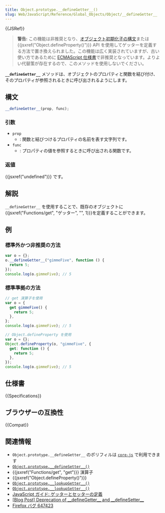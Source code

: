 ```yaml
---
title: Object.prototype.__defineGetter__()
slug: Web/JavaScript/Reference/Global_Objects/Object/__defineGetter__
---
```


{{JSRef}}

> **警告:** この機能は非推奨となり、[オブジェクト初期化子の構文](/ja/docs/Web/JavaScript/Reference/Operators/Object_initializer)または {{jsxref("Object.defineProperty()")}} API を使用してゲッターを定義する方法で置き換えられました。この機能は広く実装されていますが、古い使い方であるために [ECMAScript 仕様書](https://tc39.github.io/ecma262/#sec-additional-ecmascript-features-for-web-browsers)で非推奨となっています。よりよい代替策が存在するので、このメソッドを使用しないでください。

**`__defineGetter__`** メソッドは、オブジェクトのプロパティと関数を結び付け、そのプロパティが参照されるときに呼び出されるようにします。

## 構文

```js
__defineGetter__(prop, func);
```

### 引数

- `prop`
  - : 関数と結びつけるプロパティの名前を表す文字列です。
- `func`
  - : プロパティの値を参照するときに呼び出される関数です。

### 返値

{{jsxref("undefined")}} です。

## 解説

`__defineGetter__` を使用することで、既存のオブジェクトに{{jsxref("Functions/get", "ゲッター", "", 1)}}を定義することができます。

## 例

### 標準外かつ非推奨の方法

```js
var o = {};
o.__defineGetter__("gimmeFive", function () {
  return 5;
});
console.log(o.gimmeFive); // 5
```

### 標準準拠の方法

```js
// get 演算子を使用
var o = {
  get gimmeFive() {
    return 5;
  },
};
console.log(o.gimmeFive); // 5

// Object.defineProperty を使用
var o = {};
Object.defineProperty(o, "gimmeFive", {
  get: function () {
    return 5;
  },
});
console.log(o.gimmeFive); // 5
```

## 仕様書

{{Specifications}}

## ブラウザーの互換性

{{Compat}}

## 関連情報

- `Object.prototype.__defineGetter__` のポリフィルは [`core-js`](https://github.com/zloirock/core-js#ecmascript-object) で利用できます
- [`Object.prototype.__defineSetter__()`](/ja/docs/Web/JavaScript/Reference/Global_Objects/Object/__defineSetter__)
- {{jsxref("Functions/get", "get")}} 演算子
- {{jsxref("Object.defineProperty()")}}
- [`Object.prototype.__lookupGetter__()`](/ja/docs/Web/JavaScript/Reference/Global_Objects/Object/__lookupGetter__)
- [`Object.prototype.__lookupSetter__()`](/ja/docs/Web/JavaScript/Reference/Global_Objects/Object/__lookupSetter__)
- [JavaScript ガイド: ゲッターとセッターの定義](/ja/docs/Web/JavaScript/Guide/Working_with_Objects#defining_getters_and_setters)
- [\[Blog
  Post\] Deprecation of \_\_defineGetter\_\_ and \_\_defineSetter\_\_](https://whereswalden.com/2010/04/16/more-spidermonkey-changes-ancient-esoteric-very-rarely-used-syntax-for-creating-getters-and-setters-is-being-removed/)
- [Firefox バグ 647423](https://bugzil.la/647423)
